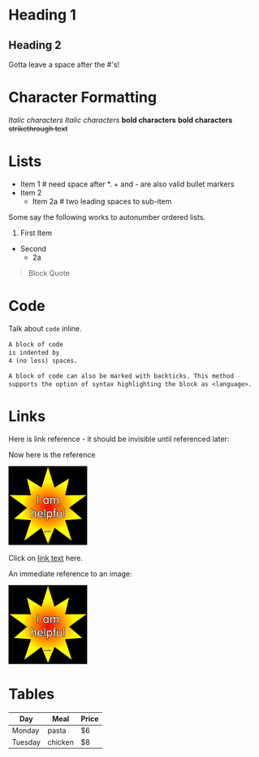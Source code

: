 # Heading 1
## Heading 2
Gotta leave a space after the #'s!

# Character Formatting

*Italic characters*  _Italic characters_
**bold characters** __bold characters__
~~strikethrough text~~

# Lists

* Item 1      # need space after *. + and - are also valid bullet markers
* Item 2
  * Item 2a   # two leading spaces to sub-item

Some say the following works to autonumber ordered lists. 

1. First Item
* Second
  * 2a 

> Block
> Quote

# Code

Talk about `code` inline.

    A block of code
    is indented by 
    4 (no less) spaces.
    

```<language>
A block of code can also be marked with backticks. This method
supports the option of syntax highlighting the block as <language>.
```

# Links

Here is link reference - it should be invisible until referenced later:

[id]: star.png "Optional title attribute"

Now here is the reference

![Alt text][id]

Click on [link text](http://example.com/ ) here.

An immediate reference to an image:

![Alt text](star.png "Optional title attribute")

# Tables
| Day     | Meal    | Price |
| --------|---------|-------|
| Monday  | pasta   | $6    |
| Tuesday | chicken | $8    |

